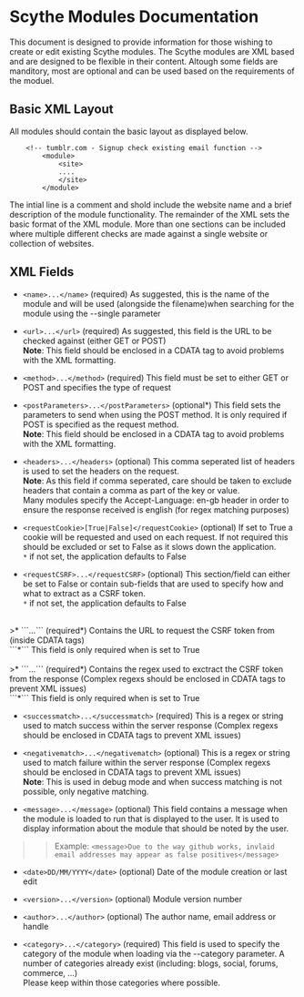Scythe Modules Documentation
============================

This document is designed to provide information for those wishing to create
or edit existing Scythe modules. The Scythe modules are XML based and are 
designed to be flexible in their content. Altough some fields are manditory,
most are optional and can be used based on the requirements of the moduel.


Basic XML Layout
----------------

All modules should contain the basic layout as displayed below.

```
    <!-- tumblr.com - Signup check existing email function -->
        <module>
            <site>
            ....
            </site>
        </module>
```

The intial line is a comment and shold include the website name and a brief
description of the module functionality. The remainder of the XML sets the
basic format of the XML module. More than one <site> sections can be included
where multiple different checks are made against a single website or collection
of websites.

XML Fields
----------

* ```<name>...</name>``` (required)
As suggested, this is the name of the module and will be used (alongside the
filename)when searching for the module using the --single parameter

* ```<url>...</url>``` (required)
As suggested, this field is the URL to be checked against (either GET or POST)
<br><b>Note</b>:
This field should be enclosed in a CDATA tag to avoid problems with the XML
formatting.

* ```<method>...</method>``` (required)
This field must be set to either GET or POST and specifies the type of request

* ```<postParameters>...</postParameters>``` (optional*)
This field sets the parameters to send when using the POST method. It is only
required if POST is specified as the request method.
<br><b>Note</b>:
This field should be enclosed in a CDATA tag to avoid problems with the XML
formatting.

* ```<headers>...</headers>``` (optional)
This comma seperated list of headers is used to set the headers on
the request.
<br><b>Note</b>:
As this field if comma seperated, care should be taken to exclude headers that
contain a comma as part of the key or value.<br>
Many modules specify the Accept-Language: en-gb header in order to ensure the
response received is english (for regex matching purposes)

* ```<requestCookie>[True|False]</requestCookie>``` (optional)
If set to True a cookie will be requested and used on each request. If not
required this should be excluded or set to False as it slows down the application.<br>
```*``` if not set, the application defaults to False

* ```<requestCSRF>...</requestCSRF>``` (optional)
This section/field can either be set to False or contain sub-fields that
are used to specify how and what to extract as a CSRF token.<br>
```*``` if not set, the application defaults to False
<br>
>* ```<csrf_url>...</csrf_url>``` (required*)
Contains the URL to request the CSRF token from (inside CDATA tags)<br>
```*``` This field is only required when <requestCSRF> is set to True<br>
<br>
>* ```<csrf_regex>...</csrf_regex>``` (required*)
Contains the regex used to exctract the CSRF token from the response (Complex
regexs should be enclosed in CDATA tags to prevent XML issues)<br>
```*``` This field is only required when <requestCSRF> is set to True

* ```<successmatch>...</successmatch>``` (required)
This is a regex or string used to match success within the server response
(Complex regexs should be enclosed in CDATA tags to prevent XML issues)

* ```<negativematch>...</negativematch>``` (optional)
This is a regex or string used to match failure within the server response
(Complex regexs should be enclosed in CDATA tags to prevent XML issues)
<br><b>Note</b>:
This is used in debug mode and when success matching is not possible, only
negative matching.

* ```<message>...</message>``` (optional)
This field contains a message when the module is loaded to run that is displayed
to the user. It is used to display information about the module that should be
noted by the user.

>> Example:
    ```<message>Due to the way github works, invlaid email addresses may appear as false positives</message>```

* ```<date>DD/MM/YYYY</date>``` (optional)
Date of the module creation or last edit

* ```<version>...</version>``` (optional)
Module version number

* ```<author>...</author>``` (optional)
The author name, email address or handle

* ```<category>...</category>``` (required)
This field is used to specify the category of the module when loading via the
--category parameter. A number of categories already exist (including: blogs,
social, forums, commerce, ...)<br>
Please keep within those categories where possible.